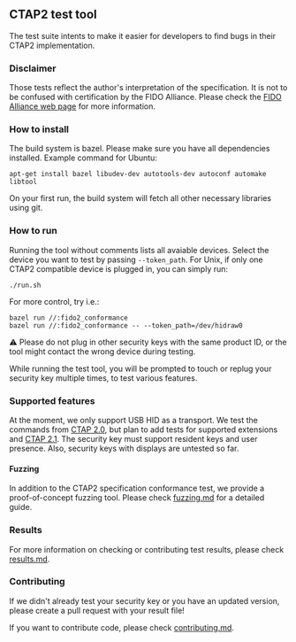 ## CTAP2 test tool

The test suite intents to make it easier for developers to find bugs in their
CTAP2 implementation.

### Disclaimer
Those tests reflect the author's interpretation of the specification. It is not
to be confused with certification by the FIDO Alliance. Please check the
[FIDO Alliance web page](https://fidoalliance.org/) for more information.

### How to install

The build system is bazel. Please make sure you have all dependencies installed.
Example command for Ubuntu:

```shell
apt-get install bazel libudev-dev autotools-dev autoconf automake libtool
```

On your first run, the build system will fetch all other necessary libraries
using git.

### How to run

Running the tool without comments lists all avaiable devices. Select the device
you want to test by passing `--token_path`. For Unix, if only one CTAP2
compatible device is plugged in, you can simply run:

```shell
./run.sh
```

For more control, try i.e.:

```shell
bazel run //:fido2_conformance
bazel run //:fido2_conformance -- --token_path=/dev/hidraw0
```

:warning: Please do not plug in other security keys with the same product ID, or
the tool might contact the wrong device during testing.

While running the test tool, you will be prompted to touch or replug your
security key multiple times, to test various features.

### Supported features

At the moment, we only support USB HID as a transport. We test the commands from
[CTAP 2.0](https://fidoalliance.org/specs/fido-v2.0-ps-20190130/fido-client-to-authenticator-protocol-v2.0-ps-20190130.pdf),
but plan to add tests for supported extensions and
[CTAP 2.1](https://fidoalliance.org/specs/fido2/fido-client-to-authenticator-protocol-v2.1-rd-20191217.html).
The security key must support resident keys and user presence. Also, security
keys with displays are untested so far.

#### Fuzzing
In addition to the CTAP2 specification conformance test, we provide a proof-of-concept
fuzzing tool. Please check [fuzzing.md](docs/fuzzing.md) for a detailed guide.

### Results

For more information on checking or contributing test results, please check
[results.md](docs/results.md).

### Contributing

If we didn't already test your security key or you have an updated version,
please create a pull request with your result file!

If you want to contribute code, please check
[contributing.md](docs/contributing.md).

